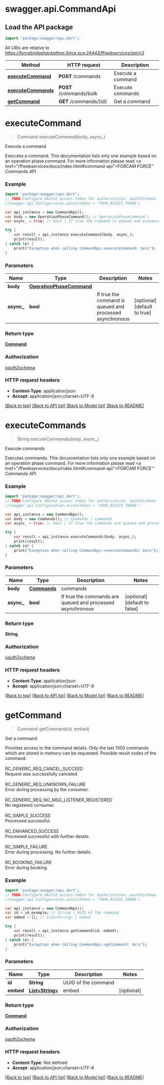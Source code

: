 # swagger.api.CommandApi

## Load the API package
```dart
import 'package:swagger/api.dart';
```

All URIs are relative to *https://forcebridgehackathon.force.eco:24443/ffwebservices/api/v3*

Method | HTTP request | Description
------------- | ------------- | -------------
[**executeCommand**](CommandApi.md#executeCommand) | **POST** /commands | Execute a command
[**executeCommands**](CommandApi.md#executeCommands) | **POST** /commands/bulk | Execute commands
[**getCommand**](CommandApi.md#getCommand) | **GET** /commands/{id} | Get a command

# **executeCommand**
> Command executeCommand(body, async_)

Execute a command

Executes a command. This documentation lists only one example based on an operation phase command. For more information please read <a href=\"/ffwebservices/docs/index.html#command-api\">FORCAM FORCE&trade; Commands API</a>

### Example
```dart
import 'package:swagger/api.dart';
// TODO Configure OAuth2 access token for authorization: oauth2schema
//swagger.api.Configuration.accessToken = 'YOUR_ACCESS_TOKEN';

var api_instance = new CommandApi();
var body = new OperationPhaseCommand(); // OperationPhaseCommand | 
var async_ = true; // bool | If true the command is queued and processed asynchronous

try {
    var result = api_instance.executeCommand(body, async_);
    print(result);
} catch (e) {
    print("Exception when calling CommandApi->executeCommand: $e\n");
}
```

### Parameters

Name | Type | Description  | Notes
------------- | ------------- | ------------- | -------------
 **body** | [**OperationPhaseCommand**](OperationPhaseCommand.md)|  | 
 **async_** | **bool**| If true the command is queued and processed asynchronous | [optional] [default to true]

### Return type

[**Command**](Command.md)

### Authorization

[oauth2schema](../README.md#oauth2schema)

### HTTP request headers

 - **Content-Type**: application/json
 - **Accept**: application/json;charset=UTF-8

[[Back to top]](#) [[Back to API list]](../README.md#documentation-for-api-endpoints) [[Back to Model list]](../README.md#documentation-for-models) [[Back to README]](../README.md)

# **executeCommands**
> String executeCommands(body, async_)

Execute commands

Executes commands. This documentation lists only one example based on an operation phase command. For more information please read <a href=\"/ffwebservices/docs/index.html#command-api\">FORCAM FORCE&trade; Commands API</a>

### Example
```dart
import 'package:swagger/api.dart';
// TODO Configure OAuth2 access token for authorization: oauth2schema
//swagger.api.Configuration.accessToken = 'YOUR_ACCESS_TOKEN';

var api_instance = new CommandApi();
var body = new Commands(); // Commands | commands
var async_ = true; // bool | If true the commands are queued and processed asynchronous

try {
    var result = api_instance.executeCommands(body, async_);
    print(result);
} catch (e) {
    print("Exception when calling CommandApi->executeCommands: $e\n");
}
```

### Parameters

Name | Type | Description  | Notes
------------- | ------------- | ------------- | -------------
 **body** | [**Commands**](Commands.md)| commands | 
 **async_** | **bool**| If true the commands are queued and processed asynchronous | [optional] [default to false]

### Return type

**String**

### Authorization

[oauth2schema](../README.md#oauth2schema)

### HTTP request headers

 - **Content-Type**: application/json
 - **Accept**: application/json;charset=UTF-8

[[Back to top]](#) [[Back to API list]](../README.md#documentation-for-api-endpoints) [[Back to Model list]](../README.md#documentation-for-models) [[Back to README]](../README.md)

# **getCommand**
> Command getCommand(id, embed)

Get a command

Provides access to the command details. Only the last 1000 commands which are stored in memory can be requested. Possible result codes of the command: <br><br> RC_GENERIC_REQ_CANCEL_SUCCEED <br> Request was successfully canceled.<br><br> RC_GENERIC_REQ_UNKNOWN_FAILURE <br> Error during processing by the consumer.<br><br> RC_GENERIC_REQ_NO_MSG_LISTENER_REGISTERED <br> No registered consumer.<br><br> RC_SIMPLE_SUCCESS <br> Processed successful.<br><br> RC_ENHANCED_SUCCESS <br> Processed successful with further details.<br><br> RC_SIMPLE_FAILURE <br> Error during processing. No further details.<br><br> RC_BOOKING_FAILURE <br> Error during booking.

### Example
```dart
import 'package:swagger/api.dart';
// TODO Configure OAuth2 access token for authorization: oauth2schema
//swagger.api.Configuration.accessToken = 'YOUR_ACCESS_TOKEN';

var api_instance = new CommandApi();
var id = id_example; // String | UUID of the command
var embed = []; // List<String> | embed

try {
    var result = api_instance.getCommand(id, embed);
    print(result);
} catch (e) {
    print("Exception when calling CommandApi->getCommand: $e\n");
}
```

### Parameters

Name | Type | Description  | Notes
------------- | ------------- | ------------- | -------------
 **id** | **String**| UUID of the command | 
 **embed** | [**List&lt;String&gt;**](String.md)| embed | [optional] 

### Return type

[**Command**](Command.md)

### Authorization

[oauth2schema](../README.md#oauth2schema)

### HTTP request headers

 - **Content-Type**: Not defined
 - **Accept**: application/json;charset=UTF-8

[[Back to top]](#) [[Back to API list]](../README.md#documentation-for-api-endpoints) [[Back to Model list]](../README.md#documentation-for-models) [[Back to README]](../README.md)

